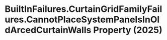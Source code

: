 # BuiltInFailures.CurtainGridFamilyFailures.CannotPlaceSystemPanelsInOldArcedCurtainWalls Property (2025)

﻿